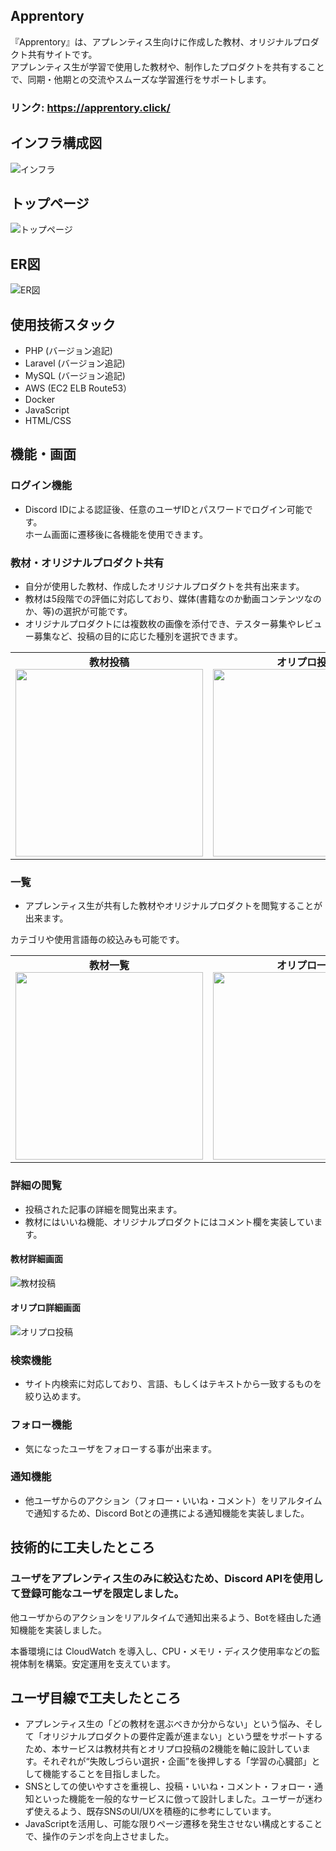 ## Apprentory
『Apprentory』は、アプレンティス生向けに作成した教材、オリジナルプロダクト共有サイトです。<br>
アプレンティス生が学習で使用した教材や、制作したプロダクトを共有することで、同期・他期との交流やスムーズな学習進行をサポートします。 <br>

### リンク: https://apprentory.click/


## インフラ構成図
![インフラ](./docs/apprentory_diagram.png)

## トップページ

![トップページ](./docs/material_screen.png)

## ER図
![ER図](https://private-user-images.githubusercontent.com/180067613/442844785-bc2391c4-c528-487c-ae58-2750a3a31ffe.png?jwt=eyJhbGciOiJIUzI1NiIsInR5cCI6IkpXVCJ9.eyJpc3MiOiJnaXRodWIuY29tIiwiYXVkIjoicmF3LmdpdGh1YnVzZXJjb250ZW50LmNvbSIsImtleSI6ImtleTUiLCJleHAiOjE3NDcwNjgxODgsIm5iZiI6MTc0NzA2Nzg4OCwicGF0aCI6Ii8xODAwNjc2MTMvNDQyODQ0Nzg1LWJjMjM5MWM0LWM1MjgtNDg3Yy1hZTU4LTI3NTBhM2EzMWZmZS5wbmc_WC1BbXotQWxnb3JpdGhtPUFXUzQtSE1BQy1TSEEyNTYmWC1BbXotQ3JlZGVudGlhbD1BS0lBVkNPRFlMU0E1M1BRSzRaQSUyRjIwMjUwNTEyJTJGdXMtZWFzdC0xJTJGczMlMkZhd3M0X3JlcXVlc3QmWC1BbXotRGF0ZT0yMDI1MDUxMlQxNjM4MDhaJlgtQW16LUV4cGlyZXM9MzAwJlgtQW16LVNpZ25hdHVyZT01NDg1MDY5Yzg5NTA5ZjNmYWZmN2RmNzdhYThlNTI1NGZhZTFlMDhhYzVlZTk3MjFjMjNhYzZjODYyZTVmYTBiJlgtQW16LVNpZ25lZEhlYWRlcnM9aG9zdCJ9.qes4KyZ4tMTleWwBr3a7Hd42f53jyNAn1G4CsFs91fo)

## 使用技術スタック
- PHP (バージョン追記)
- Laravel (バージョン追記)
- MySQL (バージョン追記)
- AWS (EC2 ELB Route53）
- Docker
- JavaScript
- HTML/CSS

## 機能・画面
### ログイン機能
- Discord IDによる認証後、任意のユーザIDとパスワードでログイン可能です。 <br>
ホーム画面に遷移後に各機能を使用できます。


### 教材・オリジナルプロダクト共有
- 自分が使用した教材、作成したオリジナルプロダクトを共有出来ます。<br>
- 教材は5段階での評価に対応しており、媒体(書籍なのか動画コンテンツなのか、等)の選択が可能です。<br>
- オリジナルプロダクトには複数枚の画像を添付でき、テスター募集やレビュー募集など、投稿の目的に応じた種別を選択できます。

<table>
  <tr>
    <td align="center" valign="top" width="50%">
      <strong>教材投稿</strong><br>
      <img src="./docs/material_create_screen.png" width="300"/>
    </td>
    <td align="center" valign="top" width="50%">
      <strong>オリプロ投稿</strong><br>
      <img src="./docs/product_create_screen.png" width="300"/>
    </td>
  </tr>
</table>

### 一覧
- アプレンティス生が共有した教材やオリジナルプロダクトを閲覧することが出来ます。

カテゴリや使用言語毎の絞込みも可能です。

<table>
  <tr>
    <td align="center" valign="top" width="50%">
      <strong>教材一覧</strong><br>
      <img src="./docs/material_screen.png" width="300"/>
    </td>
    <td align="center" valign="top" width="50%">
      <strong>オリプロ一覧</strong><br>
      <img src="./docs/product_screen.png" width="300"/>
    </td>
  </tr>
</table>


### 詳細の閲覧
- 投稿された記事の詳細を閲覧出来ます。
- 教材にはいいね機能、オリジナルプロダクトにはコメント欄を実装しています。

#### 教材詳細画面
![教材投稿](https://private-user-images.githubusercontent.com/180067613/442595872-c171cb38-9d9e-470f-9692-1838e9316759.png?jwt=eyJhbGciOiJIUzI1NiIsInR5cCI6IkpXVCJ9.eyJpc3MiOiJnaXRodWIuY29tIiwiYXVkIjoicmF3LmdpdGh1YnVzZXJjb250ZW50LmNvbSIsImtleSI6ImtleTUiLCJleHAiOjE3NDcwNjg4NzcsIm5iZiI6MTc0NzA2ODU3NywicGF0aCI6Ii8xODAwNjc2MTMvNDQyNTk1ODcyLWMxNzFjYjM4LTlkOWUtNDcwZi05NjkyLTE4MzhlOTMxNjc1OS5wbmc_WC1BbXotQWxnb3JpdGhtPUFXUzQtSE1BQy1TSEEyNTYmWC1BbXotQ3JlZGVudGlhbD1BS0lBVkNPRFlMU0E1M1BRSzRaQSUyRjIwMjUwNTEyJTJGdXMtZWFzdC0xJTJGczMlMkZhd3M0X3JlcXVlc3QmWC1BbXotRGF0ZT0yMDI1MDUxMlQxNjQ5MzdaJlgtQW16LUV4cGlyZXM9MzAwJlgtQW16LVNpZ25hdHVyZT02OTE3YjViYjgyNTIxZGNiNWFiOGVkYTliNzczNmQ5NjYzMTFlNDkxNWRkNGVkZDYxZmQxMGRjOTVjNzAzY2VmJlgtQW16LVNpZ25lZEhlYWRlcnM9aG9zdCJ9.KX3232PjYRb71qKOx_kBwMwR0AaZ0Whi6_JyXTTip88)

#### オリプロ詳細画面
![オリプロ投稿](https://private-user-images.githubusercontent.com/180067613/442595940-66cefbfa-bb66-4eea-acf8-cbfea5a4c565.png?jwt=eyJhbGciOiJIUzI1NiIsInR5cCI6IkpXVCJ9.eyJpc3MiOiJnaXRodWIuY29tIiwiYXVkIjoicmF3LmdpdGh1YnVzZXJjb250ZW50LmNvbSIsImtleSI6ImtleTUiLCJleHAiOjE3NDcwNjg4ODgsIm5iZiI6MTc0NzA2ODU4OCwicGF0aCI6Ii8xODAwNjc2MTMvNDQyNTk1OTQwLTY2Y2VmYmZhLWJiNjYtNGVlYS1hY2Y4LWNiZmVhNWE0YzU2NS5wbmc_WC1BbXotQWxnb3JpdGhtPUFXUzQtSE1BQy1TSEEyNTYmWC1BbXotQ3JlZGVudGlhbD1BS0lBVkNPRFlMU0E1M1BRSzRaQSUyRjIwMjUwNTEyJTJGdXMtZWFzdC0xJTJGczMlMkZhd3M0X3JlcXVlc3QmWC1BbXotRGF0ZT0yMDI1MDUxMlQxNjQ5NDhaJlgtQW16LUV4cGlyZXM9MzAwJlgtQW16LVNpZ25hdHVyZT0xY2Y2YzI5MzQzZWY1ZWY4OWI4NjA5Y2E3ZDVmNzJiZjYyYmI1MzY1NjMxN2YxM2ZjMWQyNWE3ZDczOGM5OTBkJlgtQW16LVNpZ25lZEhlYWRlcnM9aG9zdCJ9.Tk5FjBsuDTNYZhPx6ppvpCV31wLHvogPvc4QJjCenFc)


### 検索機能
- サイト内検索に対応しており、言語、もしくはテキストから一致するものを絞り込めます。

### フォロー機能
- 気になったユーザをフォローする事が出来ます。

### 通知機能
- 他ユーザからのアクション（フォロー・いいね・コメント）をリアルタイムで通知するため、Discord Botとの連携による通知機能を実装しました。


## 技術的に工夫したところ
### ユーザをアプレンティス生のみに絞込むため、Discord APIを使用して登録可能なユーザを限定しました。<br>
他ユーザからのアクションをリアルタイムで通知出来るよう、Botを経由した通知機能を実装しました。

本番環境には CloudWatch を導入し、CPU・メモリ・ディスク使用率などの監視体制を構築。安定運用を支えています。
## ユーザ目線で工夫したところ
- アプレンティス生の「どの教材を選ぶべきか分からない」という悩み、そして「オリジナルプロダクトの要件定義が進まない」という壁をサポートするため、本サービスは教材共有とオリプロ投稿の2機能を軸に設計しています。それぞれが“失敗しづらい選択・企画”を後押しする「学習の心臓部」として機能することを目指しました。
- SNSとしての使いやすさを重視し、投稿・いいね・コメント・フォロー・通知といった機能を一般的なサービスに倣って設計しました。ユーザーが迷わず使えるよう、既存SNSのUI/UXを積極的に参考にしています。
- JavaScriptを活用し、可能な限りページ遷移を発生させない構成とすることで、操作のテンポを向上させました。
